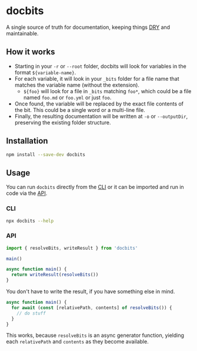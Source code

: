 # docbits

A single source of truth for documentation, keeping things [DRY](https://en.wikipedia.org/wiki/Don%27t_repeat_yourself) and maintainable.

## How it works

- Starting in your `-r` or `--root` folder, docbits will look for variables in the format `${variable-name}`.
- For each variable, it will look in your `_bits` folder for a file name that matches the variable name (without the extension).
  - `${foo}` will look for a file in `_bits` matching `foo*`, which could be a file named `foo.md` or `foo.yml` or just `foo`.
- Once found, the variable will be replaced by the exact file contents of the bit. This could be a single word or a multi-line file.
- Finally, the resulting documentation will be written at `-o` or `--outputDir`, preserving the existing folder structure.

## Installation

```bash
npm install --save-dev docbits
```

## Usage

You can run `docbits` directly from the [CLI](#cli) or it can be imported and run in code via the [API](#api).

### CLI

```zsh
npx docbits --help
```

### API

```ts
import { resolveBits, writeResult } from 'docbits'

main()

async function main() {
  return writeResult(resolveBits())
}
```

You don't have to write the result, if you have something else in mind.

```ts
async function main() {
  for await (const [relativePath, contents] of resolveBits()) {
    // do stuff
  }
}
```

This works, because `resolveBits` is an async generator function, yielding each `relativePath` and `contents` as they become available.
